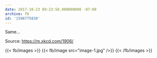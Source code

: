 ```yaml
---
date: 2017-10-23 09:23:58.000000000 -07:00
archive: fb
id: '1508775838'
---
```


Same...

Source: https://m.xkcd.com/1906/

{{< fb/images >}}
{{< fb/image src="image-1.jpg" />}}
{{< /fb/images >}}
